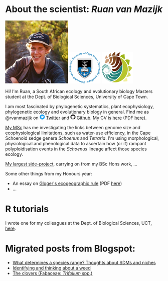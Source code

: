 # About the scientist: *Ruan van Mazijk*

<img src="cv/face2.jpg" width="200" height="200"> 
<img src="cv/logos/UCT.png" width="100" height="100"> 
<img src="cv/logos/BIO.png" width="100" height="100">

Hi! I'm Ruan, a South African ecology and evolutionary biology Masters student at the Dept. of Biological Sciences, University of Cape Town.

I am most fascinated by phylogenetic systematics, plant ecophysiology, phylogenetic ecology and evolutionary biology in general. Find me as @rvanmazijk on <img src="cv/logos/Twitter.png" width="16" height="16"> [Twitter](https://twitter.com/rvanmazijk) and <img src="cv/logos/GitHub.png" width="16" height="16"> [Github](https://github.com/rvanmazijk). My CV is [here](cv/RvanMazijk_CV.html) (PDF [here](cv/RvanMazijk_CV.pdf)).

[My MSc](MSc-genome-ecophys/) has me investigating the links between genome size and ecophysiological limitations, such as water-use efficiency, in the Cape Schoenoid sedge genera *Schoenus* and *Tetraria*. I'm using morphological, physiological and phenological data to ascertain how (or if) rampant polyploidisation events in the *Schoenus* lineage affect those species ecology.

[My largest side-project](Cape-vs-SWA/), carrying on from my BSc Hons work, ...

Some other things from my Honours year:

- An essay on [Gloger's ecogeographic rule](Glogers-rule-essay/essay.html) (PDF [here](Glogers-rule-essay/essay.pdf))
- ...
<!-- 
-A publication in review, on isotopic tracing of storm water in an urban South African river
-->

# R tutorials

I wrote one for my colleagues at the Dept. of Biological Sciences, UCT, [here](R-tut-for-Muasya-lab/).

# Migrated posts from Blogspot:

- [What determines a species range? Thoughts about SDMs and niches](posts/sdms-and-niches.md)
- [Identifying and thinking about a weed](posts/weed-id.md)
- [The clovers (Fabaceae: *Trifolium* spp.)](posts/clovers.md)

